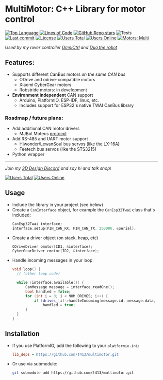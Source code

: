 # MultiMotor: C++ Library for motor control

[![Top Language](https://img.shields.io/github/languages/top/t413/multimotor?style=flat-square)](https://github.com/t413/multimotor)
[![Lines of Code](https://tokei.rs/b1/github/t413/multimotor?style=flat-square)](https://github.com/t413/multimotor/graphs/code-frequency)
[![GitHub Repo stars](https://img.shields.io/github/stars/t413/multimotor?style=flat-square)](https://github.com/t413/multimotor/stargazers)
![Tests](https://img.shields.io/github/actions/workflow/status/t413/multimotor/runtests.yml?style=flat-square)
[![Last commit](https://img.shields.io/github/last-commit/t413/multimotor?style=flat-square)](https://github.com/t413/multimotor/commits/main)
[![License](https://img.shields.io/github/license/t413/multimotor?style=flat-square)](https://github.com/t413/multimotor?tab=LGPL-3.0-1-ov-file#readme)
[![Users Total](https://img.shields.io/badge/dynamic/json?url=https%3A%2F%2Fdiscord.com%2Fapi%2Finvites%2FDqJNftD7Hw%3Fwith_counts%3Dtrue&query=%24.approximate_member_count&logo=discord&logoColor=white&label=Users&color=5865F2&style=flat-square)](https://3d.t413.com/go/discord?ref=gh-omni)
[![Users Online](https://img.shields.io/badge/dynamic/json?url=https%3A%2F%2Fdiscord.com%2Fapi%2Finvites%2FDqJNftD7Hw%3Fwith_counts%3Dtrue&query=%24.approximate_presence_count&label=Online&color=5865F2&style=flat-square)](https://3d.t413.com/go/discord?ref=gh-omni)
[![Motors: Multi](https://img.shields.io/badge/Motors-Multi-yellow?style=flat-square)](#)

_Used by my rover controller [OmniCtrl](https://t413.com/go/omnictrl?ref=multimotor) and [Dug the robot](https://t413.com/go/dug-mw?ref=multimotor)_

## Features:

- Supports different CanBus motors _on the same CAN bus_
  * ODrive and odrive-compatible motors
  * Xiaomi CyberGear motors
  * Robstride motors: in development
- **Environment independent** CAN support
  * Arduino, PlatformIO, ESP-IDF, linux, etc.
  * Includes support for ESP32's native TWAI CanBus library

### Roadmap / future plans:
- Add additional CAN motor drivers
  * MJBot Moteus [protocol](https://github.com/mjbots/moteus/blob/main/docs/reference.md#a1-can-format)
- Add RS-485 and UART motor support
  * Hiwonder/LewanSoul bus servos (like the LX-16A)
  * Feetech bus servos (like the STS3215)
- Python wrapper

---
_Join my [3D Design Discord](https://3d.t413.com/go/discord?ref=gh-omni) and say hi and talk shop!_

[![Users Total](https://img.shields.io/badge/dynamic/json?url=https%3A%2F%2Fdiscord.com%2Fapi%2Finvites%2FDqJNftD7Hw%3Fwith_counts%3Dtrue&query=%24.approximate_member_count&logo=discord&logoColor=white&label=Users&color=5865F2&style=flat-square)](https://3d.t413.com/go/discord?ref=gh-omni)
[![Users Online](https://img.shields.io/badge/dynamic/json?url=https%3A%2F%2Fdiscord.com%2Fapi%2Finvites%2FDqJNftD7Hw%3Fwith_counts%3Dtrue&query=%24.approximate_presence_count&label=Online&color=5865F2&style=flat-square)](https://3d.t413.com/go/discord?ref=gh-omni)


## Usage
- Include the library in your project (see below)
- Create a `CanInterface` object, for example the `CanEsp32Twai` class that's included:
  ```cpp
  CanEsp32Twai interface;
  interface.setup(PIN_CAN_RX, PIN_CAN_TX, 250000, &Serial);
  ```
- Create a driver object (on stack, heap, etc)
  ```cpp
  ODriveDriver omotor(ID1, &interface);
  CyberGearDriver cmotor(ID2, &interface);
  ```
- Handle incoming messages in your loop:
  ```cpp
  void loop() {
    // (other loop code)

    while (interface.available()) {
        CanMessage message = interface.readOne();
        bool handled = false;
        for (int i = 0; i < NUM_DRIVES; i++) {
            if (drives_[i]->handleIncoming(message.id, message.data, message.len, now))
                handled = true;
        }
    }
  }
  ```

## Installation

- If you use PlatformIO, add the following to your `platformio.ini`:
  ```ini
  lib_deps = https://github.com/t413/multimotor.git
  ```
- Or use via submodule:
  ```bash
  git submodule add https://github.com/t413/multimotor.git
  ```
